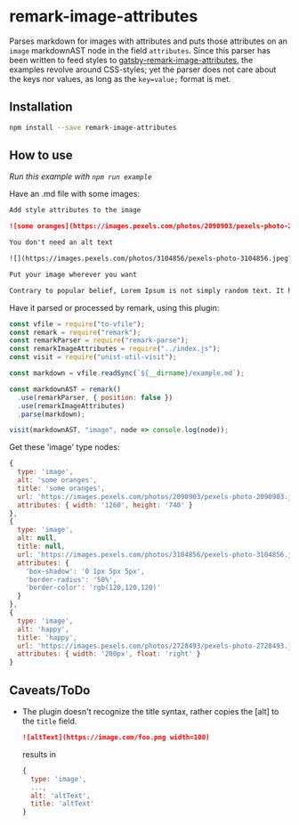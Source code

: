 # remark-image-attributes

Parses markdown for images with attributes and puts those attributes on an `image` markdownAST node in the field `attributes`. Since this parser has been written to feed styles to [gatsby-remark-image-attributes](https://github.com/rbeer/gatsby-remark-image-attributes.git), the examples revolve around CSS-styles; yet the parser does not care about the keys nor values, as long as the `key=value;` format is met.

## Installation

```bash
npm install --save remark-image-attributes
```

## How to use

_Run this example with `npm run example`_

Have an .md file with some images:

```md
Add style attributes to the image

![some oranges](https://images.pexels.com/photos/2090903/pexels-photo-2090903.jpeg?auto=compress&cs=tinysrgb&dpr=3&h=750&w=1260#width=1260;height=740)

You don't need an alt text

![](https://images.pexels.com/photos/3104856/pexels-photo-3104856.jpeg?auto=compress&cs=tinysrgb&dpr=3&h=750&w=1260#box-shadow=0 1px 5px 5px;border-radius=50%;border-color=rgb(120,120,120))

Put your image wherever you want

Contrary to popular belief, Lorem Ipsum is not simply random text. It has roots in a piece of classical Latin literature from 45 BC, making it over 2000 years old. Richard McClintock, a Latin professor at ![happy](https://images.pexels.com/photos/2728493/pexels-photo-2728493.jpeg?auto=compress&cs=tinysrgb&dpr=2&h=650&w=940#width=200px;float=right) Hampden-Sydney College in Virginia, looked up one of the more obscure Latin words, consectetur, from a Lorem Ipsum passage, and going through the cites of the word in classical literature, discovered the undoubtable source. Lorem Ipsum comes from sections 1.10.32 and 1.10.33 of "de Finibus Bonorum et Malorum" (The Extremes of Good and Evil) by Cicero, written in 45 BC. This book is a treatise on the theory of ethics, very popular during the Renaissance. The first line of Lorem Ipsum, "Lorem ipsum dolor sit amet..", comes from a line in section 1.10.32
```

Have it parsed or processed by remark, using this plugin:

```js
const vfile = require("to-vfile");
const remark = require("remark");
const remarkParser = require("remark-parse");
const remarkImageAttributes = require("../index.js");
const visit = require("unist-util-visit");

const markdown = vfile.readSync(`${__dirname}/example.md`);

const markdownAST = remark()
  .use(remarkParser, { position: false })
  .use(remarkImageAttributes)
  .parse(markdown);

visit(markdownAST, "image", node => console.log(node));
```

Get these 'image' type nodes:

```js
{
  type: 'image',
  alt: 'some oranges',
  title: 'some oranges',
  url: 'https://images.pexels.com/photos/2090903/pexels-photo-2090903.jpeg?auto=compress&cs=tinysrgb&dpr=3&h=750&w=1260',
  attributes: { width: '1260', height: '740' }
},
{
  type: 'image',
  alt: null,
  title: null,
  url: 'https://images.pexels.com/photos/3104856/pexels-photo-3104856.jpeg?auto=compress&cs=tinysrgb&dpr=3&h=750&w=1260',
  attributes: {
    'box-shadow': '0 1px 5px 5px',
    'border-radius': '50%',
    'border-color': 'rgb(120,120,120)'
  }
},
{
  type: 'image',
  alt: 'happy',
  title: 'happy',
  url: 'https://images.pexels.com/photos/2728493/pexels-photo-2728493.jpeg?auto=compress&cs=tinysrgb&dpr=2&h=650&w=940',
  attributes: { width: '200px', float: 'right' }
}
```

## Caveats/ToDo

- The plugin doesn't recognize the title syntax, rather copies the [alt] to the `title` field.
  ```md
  ![altText](https://image.com/foo.png width=100)
  ```
  results in
  ```js
  {
    type: 'image',
    ...,
    alt: 'altText',
    title: 'altText'
  }
  ```
